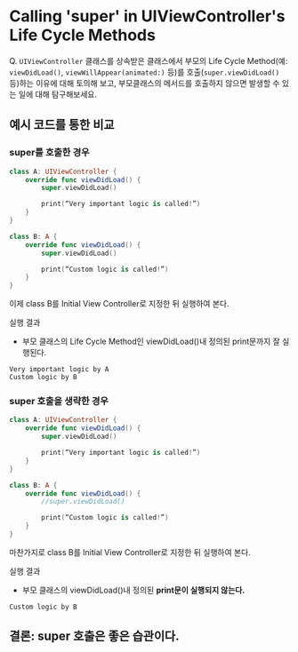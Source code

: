 # Calling 'super' in UIViewController's Life Cycle Methods

Q. `UIViewController` 클래스를 상속받은 클래스에서 부모의 Life Cycle Method(예: `viewDidLoad()`, `viewWillAppear(animated:)` 등)를 호출(`super.viewDidLoad()` 등)하는 이유에 대해 토의해 보고, 부모클래스의 메서드를 호출하지 않으면 발생할 수 있는 일에 대해 탐구해보세요.

## 예시 코드를 통한 비교

### super를 호출한 경우

```swift
class A: UIViewController {
	override func viewDidLoad() {
		super.viewDidLoad()

		print(“Very important logic is called!”)		
	}
}

class B: A {
	override func viewDidLoad() {
		super.viewDidLoad()

		print(“Custom logic is called!”)			
	}
}
```
이제 class B를 Initial View Controller로 지정한 뒤 실행하여 본다.

실행 결과
+ 부모 클래스의 Life Cycle Method인 viewDidLoad()내 정의된 print문까지 잘 실행된다.

```
Very important logic by A  
Custom logic by B
```

### super 호출을 생략한 경우

```swift
class A: UIViewController {
	override func viewDidLoad() {
		super.viewDidLoad()

		print(“Very important logic is called!”)		
	}
}

class B: A {
	override func viewDidLoad() {
		//super.viewDidLoad()

		print(“Custom logic is called!”)			
	}
}
```
마찬가지로 class B를 Initial View Controller로 지정한 뒤 실행하여 본다.


실행 결과
+  부모 클래스의 viewDidLoad()내 정의된 **print문이 실행되지 않는다.**

```
Custom logic by B
```

## 결론: super 호출은 좋은 습관이다.
